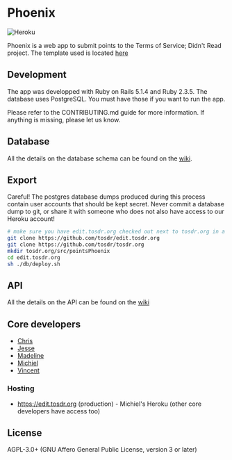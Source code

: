 # Phoenix

![Heroku](https://heroku-badge.herokuapp.com/?app=edit-tosdr-org)

Phoenix is a web app to submit points to the Terms of Service; Didn't Read project. The template used is located [here](https://github.com/lewagon/rails-templates)

## Development

The app was developped with Ruby on Rails 5.1.4 and Ruby 2.3.5. The database uses PostgreSQL. You must have those if you want to run the app.

Please refer to the CONTRIBUTING.md guide for more information. If anything is missing, please let us know.

## Database

All the details on the database schema can be found on the [wiki](https://github.com/tosdr/edit.tosdr.org/wiki/database).

## Export

Careful! The postgres database dumps produced during this process contain user accounts that should
be kept secret. Never commit a database dump to git, or share it with someone who does not also have
access to our Heroku account!

```sh
# make sure you have edit.tosdr.org checked out next to tosdr.org in a folder:
git clone https://github.com/tosdr/edit.tosdr.org
git clone https://github.com/tosdr/tosdr.org
mkdir tosdr.org/src/pointsPhoenix
cd edit.tosdr.org
sh ./db/deploy.sh
```

## API

All the details on the API can be found on the [wiki](https://github.com/tosdr/edit.tosdr.org/wiki/api)

## Core developers
* [Chris](https://github.com/piks3l/)
* [Jesse](https://github.com/JesseWeinstein)
* [Madeline](https://github.com/madoleary)
* [Michiel](https://github.com/michielbdejong)
* [Vincent](https://github.com/vinnl)

### Hosting
* https://edit.tosdr.org (production) - Michiel's Heroku (other core developers have access too)


## License

AGPL-3.0+ (GNU Affero General Public License, version 3 or later)


